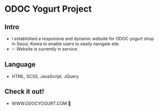 # ODOC Yogurt Project
## Intro
* I established a responsive and dynamic website for ODOC yogurt shop in Seoul, Korea to enable users to easily navigate site.
* ✨ Website is currently in service. 
## Language
* HTML, SCSS, JavaScript, JQuery
## Check it out!
* WWW.ODOCYOGURT.COM 🍨
